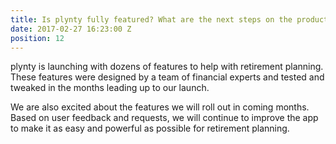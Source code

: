 ```yaml
---
title: Is plynty fully featured? What are the next steps on the product roadmap?
date: 2017-02-27 16:23:00 Z
position: 12
---
```


plynty is launching with dozens of features to help with retirement planning. These features were designed by a team of financial experts and tested and tweaked in the months leading up to our launch.

We are also excited about the features we will roll out in coming months. Based on user feedback and requests, we will continue to improve the app to make it as easy and powerful as possible for retirement planning.
